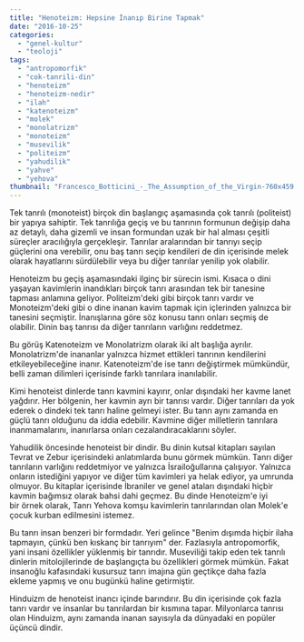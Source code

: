 ```yaml
---
title: "Henoteizm: Hepsine İnanıp Birine Tapmak"
date: "2016-10-25"
categories: 
  - "genel-kultur"
  - "teoloji"
tags: 
  - "antropomorfik"
  - "cok-tanrili-din"
  - "henoteizm"
  - "henoteizm-nedir"
  - "ilah"
  - "katenoteizm"
  - "molek"
  - "monolatrizm"
  - "monoteizm"
  - "musevilik"
  - "politeizm"
  - "yahudilik"
  - "yahve"
  - "yehova"
thumbnail: "Francesco_Botticini_-_The_Assumption_of_the_Virgin-760x459.jpg"
---
```


Tek tanrılı (monoteist) birçok din başlangıç aşamasında çok tanrılı (politeist) bir yapıya sahiptir. Tek tanrılığa geçiş ve bu tanrının formunun değişip daha az detaylı, daha gizemli ve insan formundan uzak bir hal alması çeşitli süreçler aracılığıyla gerçekleşir. Tanrılar aralarından bir tanrıyı seçip güçlerini ona verebilir, onu baş tanrı seçip kendileri de din içerisinde melek olarak hayatlarını sürdülebilir veya bu diğer tanrılar yenilip yok olabilir.

Henoteizm bu geçiş aşamasındaki ilginç bir sürecin ismi. Kısaca o dini yaşayan kavimlerin inandıkları birçok tanrı arasından tek bir tanesine tapması anlamına geliyor. Politeizm'deki gibi birçok tanrı vardır ve Monoteizm'deki gibi o dine inanan kavim tapmak için içlerinden yalnızca bir tanesini seçmiştir. İnanışlarına göre söz konusu tanrı onları seçmiş de olabilir. Dinin baş tanrısı da diğer tanrıların varlığını reddetmez.

Bu görüş Katenoteizm ve Monolatrizm olarak iki alt başlığa ayrılır. Monolatrizm'de inananlar yalnızca hizmet ettikleri tanrının kendilerini etkileyebileceğine inanır. Katenoteizm'de ise tanrı değiştirmek mümkündür, belli zaman dilimleri içerisinde farklı tanrılara inanılabilir.

Kimi henoteist dinlerde tanrı kavmini kayırır, onlar dışındaki her kavme lanet yağdırır. Her bölgenin, her kavmin ayrı bir tanrısı vardır. Diğer tanrıları da yok ederek o dindeki tek tanrı haline gelmeyi ister. Bu tanrı aynı zamanda en güçlü tanrı olduğunu da iddia edebilir. Kavmine diğer milletlerin tanrılara inanmamalarını, inanırlarsa onları cezalandıracaklarını söyler.

Yahudilik öncesinde henoteist bir dindir. Bu dinin kutsal kitapları sayılan Tevrat ve Zebur içerisindeki anlatımlarda bunu görmek mümkün. Tanrı diğer tanrıların varlığını reddetmiyor ve yalnızca İsrailoğullarına çalışıyor. Yalnızca onların istediğini yapıyor ve diğer tüm kavimleri ya helak ediyor, ya umrunda olmuyor. Bu kitaplar içerisinde İbraniler ve genel ataları dışındaki hiçbir kavmin bağımsız olarak bahsi dahi geçmez. Bu dinde Henoteizm'e iyi bir örnek olarak, Tanrı Yehova komşu kavimlerin tanrılarından olan Molek'e çocuk kurban edilmesini istemez.

Bu tanrı insan benzeri bir formdadır. Yeri gelince "Benim dışımda hiçbir ilaha tapmayın, çünkü ben kıskanç bir tanrıyım" der. Fazlasıyla antropomorfik, yani insani özellikler yüklenmiş bir tanrıdır. Museviliği takip eden tek tanrılı dinlerin mitolojilerinde de başlangıçta bu özellikleri görmek mümkün. Fakat insanoğlu kafasındaki kusursuz tanrı imajına gün geçtikçe daha fazla ekleme yapmış ve onu bugünkü haline getirmiştir.

Hinduizm de henoteist inancı içinde barındırır. Bu din içerisinde çok fazla tanrı vardır ve insanlar bu tanrılardan bir kısmına tapar. Milyonlarca tanrısı olan Hinduizm, aynı zamanda inanan sayısıyla da dünyadaki en popüler üçüncü dindir.

